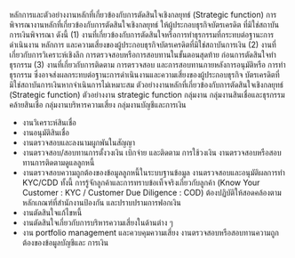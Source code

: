 หลักการและตัวอย่างงานหลักที่เกี่ยวข้องกับการตัดสินใจเชิงกลยุทธ์ (Strategic function)
การพิจารณางานหลักที่เกี่ยวข้องกับการตัดสินใจเชิงกลยุทธ์ ให้ผู้ประกอบธุรกิจบัตรเครดิต
ที่มิใช่สถาบันการเงินพิจารณา ดังนี้
(1) งานที่เกี่ยวข้องกับการตัดสินใจหรือการทำธุรกรรมที่กระทบต่อฐานะการดำเนินงาน
หลักการ
และความเสี่ยงของผู้ประกอบธุรกิจบัตรเครดิตที่มิใช่สถาบันการเงิน
(2) งานที่เกี่ยวกับการวิเคราะห์เชิงลึก การตรวจสอบหรือการสอบทานในขั้นตอนสุดท้าย
ก่อนการตัดสินใจทําธุรกรรม
(3) งานที่เกี่ยวกับการติดตาม การตรวจสอบ และการสอบทานภายหลังการอนุมัติหรือ
การทำธุรกรรม ซึ่งอาจส่งผลกระทบต่อฐานะการดำเนินงานและความเสี่ยงของผู้ประกอบธุรกิจ
บัตรเครดิตที่มิใช่สถาบันการเงินหากจําเนินการไม่เหมาะสม
ตัวอย่างงานหลักที่เกี่ยวข้องกับการตัดสินใจเชิงกลยุทธ์ (Strategic function)
ตัวอย่างงาน strategic function
กลุ่มงาน
กลุ่มงานสินเชื่อและธุรกรรมคล้ายสินเชื่อ
กลุ่มงานบริหารความเสี่ยง
กลุ่มงานบัญชีและการเงิน
- งานวิเคราะห์สินเชื่อ
- งานอนุมัติสินเชื่อ
- งานตรวจสอบและลงนามผูกพันในสัญญา
- งานตรวจสอบ/สอบทานการตั้งวงเงิน เบิกจ่าย และติดตาม
การใช้วงเงิน
งานตรวจสอบหรือสอบทานการติดตามดูแลลูกหนี้
- งานตรวจสอบความถูกต้องของข้อมูลลูกหนี้ในระบบฐานข้อมูล
งานตรวจสอบและอนุมัติผลการทํา KYC/CDD
ทั้งนี้ การรู้จักลูกค้าและการทราบข้อเท็จจริงเกี่ยวกับลูกค้า
(Know Your Customer : KYC / Customer Due Diligence :
COD) ต้องปฏิบัติให้สอดคล้องตามหลักเกณฑ์ที่สํานักงานป้องกัน
และปราบปรามการฟอกเงิน
- งานตัดสินใจแก้ไขหนี้
- งานตัดสินใจเกี่ยวกับการบริหารความเสี่ยงในด้านต่าง ๆ
- งาน portfolio management และควบคุมความเสี่ยง
งานตรวจสอบหรือสอบทานความถูกต้องของข้อมูลบัญชีและ
การเงิน
